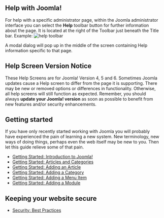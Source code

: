 <!-- Filename: Help5.x:Start_Here / Display title: Start Here -->

## Help with Joomla!

For help with a specific administrator page, within the Joomla
administrator interface you can select the **Help** toolbar button for
further information about the page. It is located at the right of the
Toolbar just beneath the Title bar. Example:
![help toolbar](../../../en/images/help-screens/start-here-top-bars.png "Help Toolbar")

A modal dialog will pop up in the middle of the screen containing Help
information specific to that page.

## Help Screen Version Notice

These Help Screens are for Joomla! Version 4, 5 and 6. Sometimes Joomla updates
cause a Help screen to differ from the page it is supporting. There may
be new or removed options or differences in functionality. Otherwise,
all help screens will still function as expected. Remember, you should
always **update your Joomla! version** as soon as possible to benefit
from new features and/or security enhancements.

## Getting started

If you have only recently started working with Joomla you will probably
have experienced the pain of learning a new system. New terminology, new
ways of doing things, perhaps even the web itself may be new to you.
Then let this guide relieve some of that pain.

- [Getting Started: Introduction to Joomla!](jdocmanual?article=user/getting-started/introduction-to-joomla "Introduction to Joomla!")
- [Getting Started: Articles and Categories](jdocmanual?article=user/getting-started/articles-and-categories "Articles and Categories")
- [Getting Started: Adding an Article](jdocmanual?article=user/getting-started/adding-an-article "Adding an Article")
- [Getting Started: Adding a Category](jdocmanual?article=user/getting-started/adding-a-category "Adding a Category")
- [Getting Started: Adding a Menu Item](jdocmanual?article=user/getting-started/adding-a-menu-item "Adding a Menu Item")
- [Getting Started: Adding a Module](jdocmanual?article=user/getting-started/adding-a-module "Adding a Module")

## Keeping your website secure

- [Security: Best Practices](jdocmanual?article=user/security/best-practices "Security: Best Practices")
